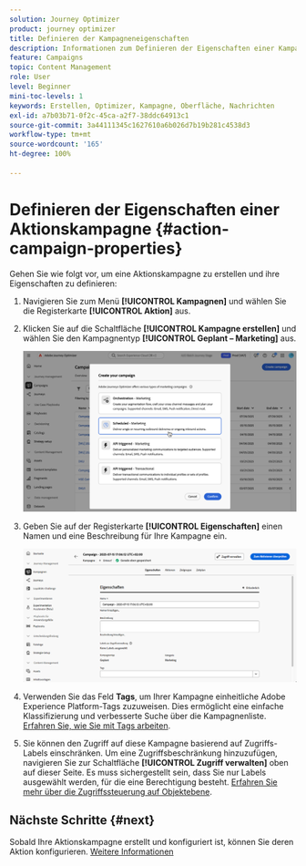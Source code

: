 ```yaml
---
solution: Journey Optimizer
product: journey optimizer
title: Definieren der Kampagneneigenschaften
description: Informationen zum Definieren der Eigenschaften einer Kampagne
feature: Campaigns
topic: Content Management
role: User
level: Beginner
mini-toc-levels: 1
keywords: Erstellen, Optimizer, Kampagne, Oberfläche, Nachrichten
exl-id: a7b03b71-0f2c-45ca-a2f7-38ddc64913c1
source-git-commit: 3a44111345c1627610a6b026d7b19b281c4538d3
workflow-type: tm+mt
source-wordcount: '165'
ht-degree: 100%

---
```


# Definieren der Eigenschaften einer Aktionskampagne {#action-campaign-properties}

Gehen Sie wie folgt vor, um eine Aktionskampagne zu erstellen und ihre Eigenschaften zu definieren:

1. Navigieren Sie zum Menü **[!UICONTROL Kampagnen]** und wählen Sie die Registerkarte **[!UICONTROL Aktion]** aus.

1. Klicken Sie auf die Schaltfläche **[!UICONTROL Kampagne erstellen]** und wählen Sie den Kampagnentyp **[!UICONTROL Geplant – Marketing]** aus.

   ![](assets/create-campaign-modal.png)

1. Geben Sie auf der Registerkarte **[!UICONTROL Eigenschaften]** einen Namen und eine Beschreibung für Ihre Kampagne ein.

   ![](assets/create-campaign-properties.png)

1. Verwenden Sie das Feld **Tags**, um Ihrer Kampagne einheitliche Adobe Experience Platform-Tags zuzuweisen. Dies ermöglicht eine einfache Klassifizierung und verbesserte Suche über die Kampagnenliste. [Erfahren Sie, wie Sie mit Tags arbeiten](../start/search-filter-categorize.md#tags).

1. Sie können den Zugriff auf diese Kampagne basierend auf Zugriffs-Labels einschränken. Um eine Zugriffsbeschränkung hinzuzufügen, navigieren Sie zur Schaltfläche **[!UICONTROL Zugriff verwalten]** oben auf dieser Seite. Es muss sichergestellt sein, dass Sie nur Labels ausgewählt werden, für die eine Berechtigung besteht. [Erfahren Sie mehr über die Zugriffssteuerung auf Objektebene](../administration/object-based-access.md).

## Nächste Schritte {#next}

Sobald Ihre Aktionskampagne erstellt und konfiguriert ist, können Sie deren Aktion konfigurieren. [Weitere Informationen](campaign-action.md)
